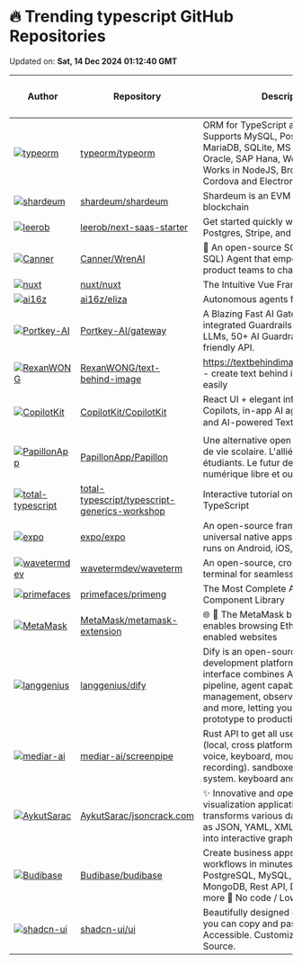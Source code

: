 # 🔥 Trending typescript GitHub Repositories

Updated on: **Sat, 14 Dec 2024 01:12:40 GMT**

| Author | Repository | Description | Language | ⭐ Total Stars | 🌟 Stars Today |
|--------|------------|-------------|----------|----------------|----------------|
| [![typeorm](https://avatars.githubusercontent.com/u/1753397?s=40&v=4)](https://github.com/typeorm) | [typeorm/typeorm](https://github.com/typeorm/typeorm) | ORM for TypeScript and JavaScript. Supports MySQL, PostgreSQL, MariaDB, SQLite, MS SQL Server, Oracle, SAP Hana, WebSQL databases. Works in NodeJS, Browser, Ionic, Cordova and Electron platforms. | TypeScript | 34597 | 13 |
| [![shardeum](https://private-avatars.githubusercontent.com/u/44451818?jwt=eyJhbGciOiJIUzI1NiIsInR5cCI6IkpXVCJ9.eyJpc3MiOiJnaXRodWIuY29tIiwiYXVkIjoicmF3LmdpdGh1YnVzZXJjb250ZW50LmNvbSIsImtleSI6ImtleTEiLCJleHAiOjE3MzQxMDkzMjAsIm5iZiI6MTczNDEwODEyMCwicGF0aCI6Ii91LzQ0NDUxODE4In0.T9dN-6f8TzBN-RB4mp4sPEoVM4jA_YB7t4t8yb2X8kQ&s=40&v=4)](https://github.com/shardeum) | [shardeum/shardeum](https://github.com/shardeum/shardeum) | Shardeum is an EVM based autoscaling blockchain | TypeScript | 22439 | 72 |
| [![leerob](https://avatars.githubusercontent.com/u/9113740?s=40&v=4)](https://github.com/leerob) | [leerob/next-saas-starter](https://github.com/leerob/next-saas-starter) | Get started quickly with Next.js, Postgres, Stripe, and shadcn/ui. | TypeScript | 6833 | 358 |
| [![Canner](https://avatars.githubusercontent.com/u/11023068?s=40&v=4)](https://github.com/Canner) | [Canner/WrenAI](https://github.com/Canner/WrenAI) | 🚀 An open-source SQL AI (Text-to-SQL) Agent that empowers data, product teams to chat with their data. 🤘 | TypeScript | 2473 | 135 |
| [![nuxt](https://avatars.githubusercontent.com/u/28706372?s=40&v=4)](https://github.com/nuxt) | [nuxt/nuxt](https://github.com/nuxt/nuxt) | The Intuitive Vue Framework. | TypeScript | 55296 | 17 |
| [![ai16z](https://avatars.githubusercontent.com/u/18633264?s=40&v=4)](https://github.com/ai16z) | [ai16z/eliza](https://github.com/ai16z/eliza) | Autonomous agents for everyone | TypeScript | 4205 | 204 |
| [![Portkey-AI](https://avatars.githubusercontent.com/u/48576703?s=40&v=4)](https://github.com/Portkey-AI) | [Portkey-AI/gateway](https://github.com/Portkey-AI/gateway) | A Blazing Fast AI Gateway with integrated Guardrails. Route to 200+ LLMs, 50+ AI Guardrails with 1 fast & friendly API. | TypeScript | 6523 | 43 |
| [![RexanWONG](https://avatars.githubusercontent.com/u/96183717?s=40&v=4)](https://github.com/RexanWONG) | [RexanWONG/text-behind-image](https://github.com/RexanWONG/text-behind-image) | https://textbehindimage.rexanwong.xyz - create text behind image designs easily | TypeScript | 1248 | 23 |
| [![CopilotKit](https://avatars.githubusercontent.com/u/746397?s=40&v=4)](https://github.com/CopilotKit) | [CopilotKit/CopilotKit](https://github.com/CopilotKit/CopilotKit) | React UI + elegant infrastructure for AI Copilots, in-app AI agents, AI chatbots, and AI-powered Textareas 🪁 | TypeScript | 13841 | 117 |
| [![PapillonApp](https://avatars.githubusercontent.com/u/32978709?s=40&v=4)](https://github.com/PapillonApp) | [PapillonApp/Papillon](https://github.com/PapillonApp/Papillon) | Une alternative open source aux applis de vie scolaire. L'allié de tous les étudiants. Le futur de l'éducation numérique libre et ouverte. | TypeScript | 156 | 17 |
| [![total-typescript](https://avatars.githubusercontent.com/u/28293365?s=40&v=4)](https://github.com/total-typescript) | [total-typescript/typescript-generics-workshop](https://github.com/total-typescript/typescript-generics-workshop) | Interactive tutorial on using generics in TypeScript | TypeScript | 1511 | 11 |
| [![expo](https://avatars.githubusercontent.com/u/90494?s=40&v=4)](https://github.com/expo) | [expo/expo](https://github.com/expo/expo) | An open-source framework for making universal native apps with React. Expo runs on Android, iOS, and the web. | TypeScript | 35410 | 43 |
| [![wavetermdev](https://avatars.githubusercontent.com/u/16651283?s=40&v=4)](https://github.com/wavetermdev) | [wavetermdev/waveterm](https://github.com/wavetermdev/waveterm) | An open-source, cross-platform terminal for seamless workflows | TypeScript | 5242 | 319 |
| [![primefaces](https://avatars.githubusercontent.com/u/69278826?s=40&v=4)](https://github.com/primefaces) | [primefaces/primeng](https://github.com/primefaces/primeng) | The Most Complete Angular UI Component Library | TypeScript | 10731 | 18 |
| [![MetaMask](https://avatars.githubusercontent.com/u/542863?s=40&v=4)](https://github.com/MetaMask) | [MetaMask/metamask-extension](https://github.com/MetaMask/metamask-extension) | 🌐 🔌 The MetaMask browser extension enables browsing Ethereum blockchain enabled websites | TypeScript | 12125 | 7 |
| [![langgenius](https://avatars.githubusercontent.com/u/5485478?s=40&v=4)](https://github.com/langgenius) | [langgenius/dify](https://github.com/langgenius/dify) | Dify is an open-source LLM app development platform. Dify's intuitive interface combines AI workflow, RAG pipeline, agent capabilities, model management, observability features and more, letting you quickly go from prototype to production. | TypeScript | 54638 | 116 |
| [![mediar-ai](https://avatars.githubusercontent.com/u/25003283?s=40&v=4)](https://github.com/mediar-ai) | [mediar-ai/screenpipe](https://github.com/mediar-ai/screenpipe) | Rust API to get all user desktop data (local, cross platform, 24/7, screen, voice, keyboard, mouse, camera recording). sandboxed js plugin system. keyboard and mouse control | TypeScript | 10952 | 30 |
| [![AykutSarac](https://avatars.githubusercontent.com/u/47941171?s=40&v=4)](https://github.com/AykutSarac) | [AykutSarac/jsoncrack.com](https://github.com/AykutSarac/jsoncrack.com) | ✨ Innovative and open-source visualization application that transforms various data formats, such as JSON, YAML, XML, CSV and more, into interactive graphs. | TypeScript | 34138 | 59 |
| [![Budibase](https://avatars.githubusercontent.com/u/9075550?s=40&v=4)](https://github.com/Budibase) | [Budibase/budibase](https://github.com/Budibase/budibase) | Create business apps and automate workflows in minutes. Supports PostgreSQL, MySQL, MariaDB, MSSQL, MongoDB, Rest API, Docker, K8s, and more 🚀 No code / Low code platform.. | TypeScript | 22930 | 14 |
| [![shadcn-ui](https://avatars.githubusercontent.com/u/124599?s=40&v=4)](https://github.com/shadcn-ui) | [shadcn-ui/ui](https://github.com/shadcn-ui/ui) | Beautifully designed components that you can copy and paste into your apps. Accessible. Customizable. Open Source. | TypeScript | 76571 | 74 |
